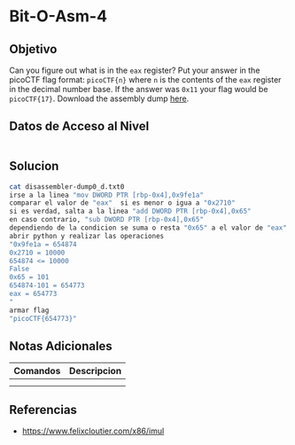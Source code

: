 # Bit-O-Asm-4
## Objetivo
Can you figure out what is in the `eax` register? Put your answer in the picoCTF flag format: `picoCTF{n}` where `n` is the contents of the `eax` register in the decimal number base. If the answer was `0x11` your flag would be `picoCTF{17}`. Download the assembly dump [here](https://artifacts.picoctf.net/c/511/disassembler-dump0_d.txt).
## Datos de Acceso al Nivel
```
```
## Solucion
```Bash
cat disassembler-dump0_d.txt0
irse a la linea "mov DWORD PTR [rbp-0x4],0x9fe1a"
comparar el valor de "eax"  si es menor o igua a "0x2710"
si es verdad, salta a la linea "add DWORD PTR [rbp-0x4],0x65"
en caso contrario, "sub DWORD PTR [rbp-0x4],0x65"
dependiendo de la condicion se suma o resta "0x65" a el valor de "eax"
abrir python y realizar las operaciones
"0x9fe1a = 654874
0x2710 = 10000
654874 <= 10000
False
0x65 = 101
654874-101 = 654773
eax = 654773
"
armar flag
"picoCTF{654773}" 
```
## Notas Adicionales
|**Comandos**|**Descripcion**|
|--------|-------------|
|||
|||
## Referencias
* https://www.felixcloutier.com/x86/imul
